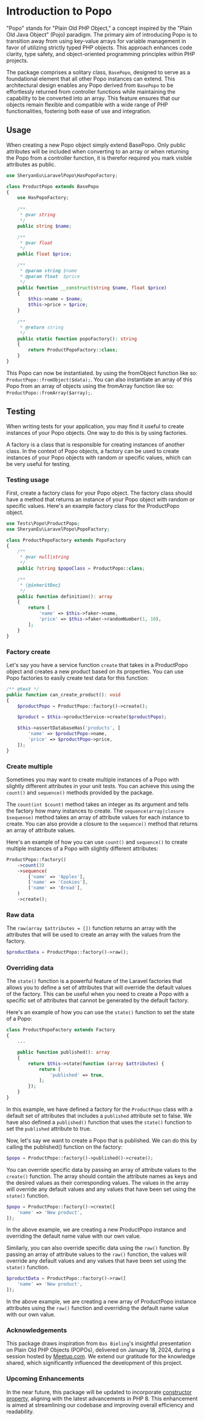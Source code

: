 # Introduction to Popo
"Popo" stands for "Plain Old PHP Object," a concept inspired by the "Plain Old Java Object" (Pojo) paradigm.
The primary aim of introducing Popo is to transition away from using key-value arrays for variable management in favor of utilizing strictly typed PHP objects.
This approach enhances code clarity, type safety, and object-oriented programming principles within PHP projects.

The package comprises a solitary class, `BasePopo`, designed to serve as a foundational element that all other Popo instances can extend.
This architectural design enables any Popo derived from `BasePopo` to be effortlessly returned from controller functions while maintaining the capability to be converted into an array.
This feature ensures that our objects remain flexible and compatible with a wide range of PHP functionalities, fostering both ease of use and integration.

## Usage
When creating a new Popo object simply extend BasePopo. Only public attributes will be included when converting to an array or
when returning the Popo from a controller function, it is therefor required you mark visible attributes as public.

```php
use SheryanEu\LaravelPopo\HasPopoFactory;

class ProductPopo extends BasePopo
{
    use HasPopoFactory;
    
    /**
     * @var string
     */
    public string $name;

    /**
     * @var float
     */
    public float $price;

    /**
     * @param string $name
     * @param float  $price
     */
    public function __construct(string $name, float $price)
    {
        $this->name = $name;
        $this->price = $price;
    }
    
    /**
     * @return string
     */
    public static function popoFactory(): string
    {
        return ProductPopoFactory::class;
    }
}
```

This Popo can now be instantiated. by using the fromObject function like so: `ProductPopo::fromObject($data);`. You can also instantiate an array of this Popo from
an array of objects using the fromArray function like so: `ProductPopo::fromArray($array);`.  

## Testing

When writing tests for your application, you may find it useful to create instances of your Popo objects. One way to do this is by using factories.

A factory is a class that is responsible for creating instances of another class. In the context of Popo objects, a factory can be used to create instances of your Popo objects with random or specific values, which can be very useful for testing.

### Testing usage

First, create a factory class for your Popo object. The factory class should have a method that returns an instance of your Popo object with random or specific values. Here's an example factory class for the ProductPopo object.

```php
use Tests\Popo\ProductPopo;
use SheryanEu\LaravelPopo\PopoFactory;

class ProductPopoFactory extends PopoFactory
{
    /**
     * @var null|string
     */
    public ?string $popoClass = ProductPopo::class;

    /**
     * {@inheritDoc}
     */
    public function definition(): array
    {
        return [
            'name' => $this->faker->name,
            'price' => $this->faker->randomNumber(1, 10),
        ];
    }
}
```

### Factory create

Let's say you have a service function `create` that takes in a ProductPopo object and creates a new product based on its properties. You can use Popo factories to easily create test data for this function:

```php
/** @test */
public function can_create_product(): void
{
    $productPopo = ProductPopo::factory()->create();

    $product = $this->productService->create($productPopo);

    $this->assertDatabaseHas('products', [
        'name' => $productPopo->name,
        'price' => $productPopo->price,
    ]);
}
```

### Create multiple

Sometimes you may want to create multiple instances of a Popo with slightly different attributes in your unit tests. You can achieve this using the `count()` and `sequence()` methods provided by the package.

The `count(int $count)` method takes an integer as its argument and tells the factory how many instances to create. The `sequence(array|closure $sequense)` method takes an array of attribute values for each instance to create. You can also provide a closure to the `sequence()` method that returns an array of attribute values.

Here's an example of how you can use `count()` and `sequence()` to create multiple instances of a Popo with slightly different attributes:

```php
ProductPopo::factory()
    ->count(3)
    ->sequence(
        ['name' => 'Apples'],
        ['name' => 'Cookies'],
        ['name' => 'Bread'],
    )
    ->create();
```

### Raw data

The `raw(array $attributes = [])` function returns an array with the attributes that will be used to create an array with the values from the factory.

```php
$productData = ProductPopo::factory()->raw();
```

### Overriding data

The `state()` function is a powerful feature of the Laravel factories that allows you to define a set of attributes that will override the default values of the factory. This can be useful when you need to create a Popo with a specific set of attributes that cannot be generated by the default factory.

Here's an example of how you can use the `state()` function to set the state of a Popo:

```php
class ProductPopoFactory extends Factory
{
    ...

    public function published(): array
    {
        return $this->state(function (array $attributes) {
            return [
                'published' => true,
            ];
        });
    }
}
```

In this example, we have defined a factory for the `ProductPopo` class with a default set of attributes that includes a `published` attribute set to false. We have also defined a `published()` function that uses the `state()` function to set the `published` attribute to true.

Now, let's say we want to create a Popo that is published. We can do this by calling the published() function on the factory:

```php
$popo = ProductPopo::factory()->published()->create();
```

You can override specific data by passing an array of attribute values to the `create()` function. The array should contain the attribute names as keys and the desired values as their corresponding values. The values in the array will override any default values and any values that have been set using the `state()` function.

```php
$popo = ProductPopo::factory()->create([
    'name' => 'New product',
]);
```

In the above example, we are creating a new ProductPopo instance and overriding the default name value with our own value.

Similarly, you can also override specific data using the `raw()` function. By passing an array of attribute values to the `raw()` function, the values will override any default values and any values that have been set using the `state()` function.

```php
$productData = ProductPopo::factory()->raw([
    'name' => 'New product',
]);
```

In the above example, we are creating a new array of ProductPopo instance attributes using the `raw()` function and overriding the default name value with our own value.

### Acknowledgements
This package draws inspiration from `Bas Bieling`'s insightful presentation on Plain Old PHP Objects (POPOs), delivered on January 18, 2024, during a session hosted by [Meetup.com](https://www.meetup.com/). We extend our gratitude for the knowledge shared, which significantly influenced the development of this project.

### Upcoming Enhancements
In the near future, this package will be updated to incorporate [constructor property]( https://stitcher.io/blog/constructor-promotion-in-php-8), aligning with the latest advancements in PHP 8. This enhancement is aimed at streamlining our codebase and improving overall efficiency and readability.
